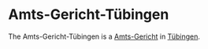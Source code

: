 # Amts-Gericht-Tübingen

The Amts-Gericht-Tübingen is a [Amts-Gericht](680001.md) in [Tübingen](2000001.md).